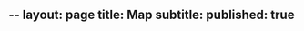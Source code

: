 --
layout: page
title: Map
subtitle: 
published: true
---

&nbsp;
&nbsp;
<div>
<!-- <h4>Where we go to work while you're at the beach</h4> -->

<!-- JQuery -->
<script src="{{site.baseurl}}/map/jquery-3.4.1.min.js"></script>

<!-- Leaflet stuff -->
<link rel="stylesheet" href="{{site.baseurl}}/map/leaflet.css" />
<script src="{{site.baseurl}}/map/leaflet.js"></script>
<script src="{{site.baseurl}}/map/leaflet-providers.js"></script>

<!-- Leaflet Label plugin -->
<!-- <script src='{{site.baseurl}}/map/leaflet.label.js'></script> -->
<!-- <link href='{{site.baseurl}}/map/leaflet.label.css' rel='stylesheet' /> -->

<!-- /* LeafLet map props*/ -->
<style type="text/css">
#map { height: 450px; width: 650px;}
</style>

<!-- LeafLet map  - relative link -->
<div id="map"></div>
<!-- places.geojson -->
<link rel="points" type="application/json" href='{{site.baseurl}}/map/landslide_places.geojson'>

<script>
    //  free tile providers, from lafletf.providers plugin
    var OpenTopoMap = L.tileLayer('https://{s}.tile.opentopomap.org/{z}/{x}/{y}.png', {
        maxZoom: 17,
        attribution: 'Map data: &copy; <a href="https://www.openstreetmap.org/copyright">OpenStreetMap</a> contributors, <a href="http://viewfinderpanoramas.org">SRTM</a> | Map style: &copy; <a href="https://opentopomap.org">OpenTopoMap</a> (<a href="https://creativecommons.org/licenses/by-sa/3.0/">CC-BY-SA</a>)'
    });

    var OpenStreetMap_Mapnik = L.tileLayer('https://{s}.tile.openstreetmap.org/{z}/{x}/{y}.png', {
        maxZoom: 19,
        attribution: '&copy; <a href="https://www.openstreetmap.org/copyright">OpenStreetMap</a> contributors'
    });

    var Esri_WorldStreetMap = L.tileLayer('https://server.arcgisonline.com/ArcGIS/rest/services/World_Street_Map/MapServer/tile/{z}/{y}/{x}', {
        attribution: 'Tiles &copy; Esri &mdash; Source: Esri, DeLorme, NAVTEQ, USGS, Intermap, iPC, NRCAN, Esri Japan, METI, Esri China (Hong Kong), Esri (Thailand), TomTom, 2012'
    });

    var Esri_WorldTopoMap = L.tileLayer('https://server.arcgisonline.com/ArcGIS/rest/services/World_Topo_Map/MapServer/tile/{z}/{y}/{x}', {
        attribution: 'Tiles &copy; Esri &mdash; Esri, DeLorme, NAVTEQ, TomTom, Intermap, iPC, USGS, FAO, NPS, NRCAN, GeoBase, Kadaster NL, Ordnance Survey, Esri Japan, METI, Esri China (Hong Kong), and the GIS User Community'
    });

    var Esri_WorldImagery = L.tileLayer('https://server.arcgisonline.com/ArcGIS/rest/services/World_Imagery/MapServer/tile/{z}/{y}/{x}', {
        attribution: 'Tiles &copy; Esri &mdash; Source: Esri, i-cubed, USDA, USGS, AEX, GeoEye, Getmapping, Aerogrid, IGN, IGP, UPR-EGP, and the GIS User Community'
    });

    var Esri_WorldShadedRelief = L.tileLayer('https://server.arcgisonline.com/ArcGIS/rest/services/World_Shaded_Relief/MapServer/tile/{z}/{y}/{x}', {
        attribution: 'Tiles &copy; Esri &mdash; Source: Esri',
        maxZoom: 13
    });


    // MapBox Terrain - zooms 5-18
    MBTerrain = L.tileLayer('http://{s}.tiles.mapbox.com/v3/lpsmlgeo.ibb4756i/{z}/{x}/{y}.png', {
            maxZoom: 18,
            minZoom: 0,
            attribution: '&copy; Tiles Courtesy of <a href="https://www.mapbox.com" title="MapBox" target="_blank">MapBox</a>',
    });  

    // color itens acording to properties
    function getColor(category) {
        return category == "meeting"  ?   '#002E63' : 
               category == "research" ?   '#FF7E00' :
                                          '#000';
    }

    var places = L.layerGroup();

    // Attaching a GeoJSON file with relative link: (from: http://lyzidiamond.com/posts/osgeo-august-meeting/)
      $.getJSON($('link[rel="points"]').attr("href"), function(data) {
        var geoJsonLayer = L.geoJson(data, {
            onEachFeature: function (feature, layer) {
                //https://plnkr.co/edit/TwAuI90IIJzyEJU8iGSu?p=preview
                var div_element = document.createElement("div");
                var p_element = document.createElement("p");
                // p_element.innerHTML = "Theme: " + feature.properties.Theme +"<br>"
                p_element.innerHTML = "Project: " + feature.properties.Proj_title +"<br>"
                p_element.innerHTML += "Spammer: " + feature.properties.Proj_person +"<br>"
                var a_element = document.createElement("a");
                a_element.href = feature.properties.Proj_link
                a_element.target = "_blank"
                a_element.innerHTML = "More info"
                p_element.appendChild(a_element)
                div_element.appendChild(p_element)
                // var content = feature.properties.Proj_title + '<br>' + feature.properties.Proj_person + '<br>' + p_element
                // var desc = feature.properties.Title
                // layer.bindLabel(content)
                layer.bindPopup(div_element)
            },
            pointToLayer: function (feature, latlng) {
                return L.circleMarker(latlng, {
                radius: 5,
                Label: getColor(feature.properties.Title), 
                fillColor: getColor(feature.properties.category), 
                color: "#000",
                weight: 0.5,
                opacity: 0.8,
                fillOpacity: 0.7,})
            },
        });
        geoJsonLayer.addTo(places);
      });

      //vars for the layer control
    var otopo = OpenTopoMap,
        osm  =  OpenStreetMap_Mapnik,
        ewsm = Esri_WorldStreetMap,
        ewtm = Esri_WorldTopoMap,
        ewim = Esri_WorldImagery,
        ewsr = Esri_WorldShadedRelief,
        gmbt = MBTerrain;


    var map = L.map('map', {
        center: [-15, -55],
        zoom: 4,
        layers: [gmbt, places]
    });

    var baseLayers = {
        "MapBox Terrain": gmbt,
        "OpenTopo Map": otopo, 
        "OpenStreetMap Mapnik": osm, 
        "Esri WorldStreetMap": ewsm,
        "Esri WorldTopoMap": ewtm,
        "Esri WorldImagery": ewim,
        "Esri WorldShadedRelief": ewsr
    };

    var overlays = {
        "Deslizamentos": places
    };

    L.control.layers(baseLayers, overlays).addTo(map);


    // create map
    // var map = L.map('map').setView([-15, -55], 4);


    // L.tileLayer.provider('OpenTopoMap').addTo(map);




</script>

&nbsp;
&nbsp;
&nbsp;

<!-- 
<script>
    // create map
    var map = L.map('map').setView([-15, -55], 4);
    // MapBox Terrain - zooms 5-18
    MBTerrain = L.tileLayer('http://{s}.tiles.mapbox.com/v3/lpsmlgeo.ibb4756i/{z}/{x}/{y}.png', {
            maxZoom: 18,
            minZoom: 2,
            attribution: '&copy; Tiles Courtesy of <a href="https://www.mapbox.com" title="MapBox" target="_blank">MapBox</a>',
            }).addTo(map);                
    // color itens coording to properties
    function getColor(category) {
        return category == "meeting"  ?   '#002E63' : 
               category == "research" ?   '#FF7E00' :
                                          '#000';
    }
    // Attaching a GeoJSON file with relative link: (from: http://lyzidiamond.com/posts/osgeo-august-meeting/)
      $.getJSON($('link[rel="points"]').attr("href"), function(data) {
        var geoJsonLayer = L.geoJson(data, {
            onEachFeature: function (feature, layer) {
                var content = feature.properties.Area + '<br>' + feature.properties.Title + '<br>'
                // var desc = feature.properties.Title
                layer.bindLabel(content)
            },
            pointToLayer: function (feature, latlng) {
                return L.circleMarker(latlng, {
                radius: 3,
                Label: getColor(feature.properties.Title), 
                fillColor: getColor(feature.properties.category), 
                color: "#000",
                weight: 0.5,
                opacity: 0.8,
                fillOpacity: 0.8,})
            },
        });
        geoJsonLayer.addTo(map);
      });
</script>
 -->
